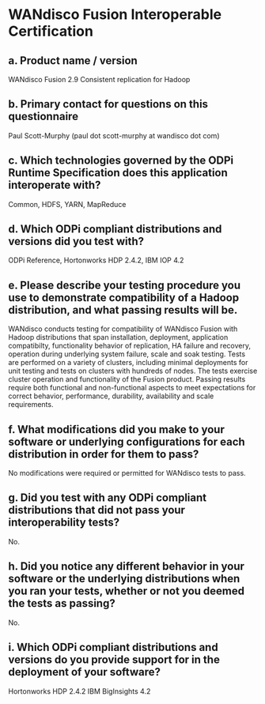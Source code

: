 # WANdisco Fusion Interoperable Certification

## a. Product name / version
WANdisco Fusion 2.9
Consistent replication for Hadoop

## b. Primary contact for questions on this questionnaire
Paul Scott-Murphy (paul dot scott-murphy at wandisco dot com)

## c. Which technologies governed by the ODPi Runtime Specification does this application interoperate with?
Common, HDFS, YARN, MapReduce

## d. Which ODPi compliant distributions and versions did you test with?
ODPi Reference, Hortonworks HDP 2.4.2, IBM IOP 4.2

## e. Please describe your testing procedure you use to demonstrate compatibility of a Hadoop distribution, and what passing results will be.
WANdisco conducts testing for compatibility of WANdisco Fusion with Hadoop distributions that span installation, deployment, application compatibilty, functionality behavior of replication, HA failure and recovery, operation during underlying system failure, scale and soak testing. Tests are performed on a variety of clusters, including minimal deployments for unit testing and tests on clusters with hundreds of nodes. The tests exercise cluster operation and functionality of the Fusion product. Passing results require both functional and non-functional aspects to meet expectations for correct behavior, performance, durability, availability and scale requirements.

## f. What modifications did you make to your software or underlying configurations for each distribution in order for them to pass?
No modifications were required or permitted for WANdisco tests to pass.

## g. Did you test with any ODPi compliant distributions that did not pass your interoperability tests?
No.

## h. Did you notice any different behavior in your software or the underlying distributions when you ran your tests, whether or not you deemed the tests as passing?
No.

## i. Which ODPi compliant distributions and versions do you provide support for in the deployment of your software?
Hortonworks HDP 2.4.2
IBM BigInsights 4.2

